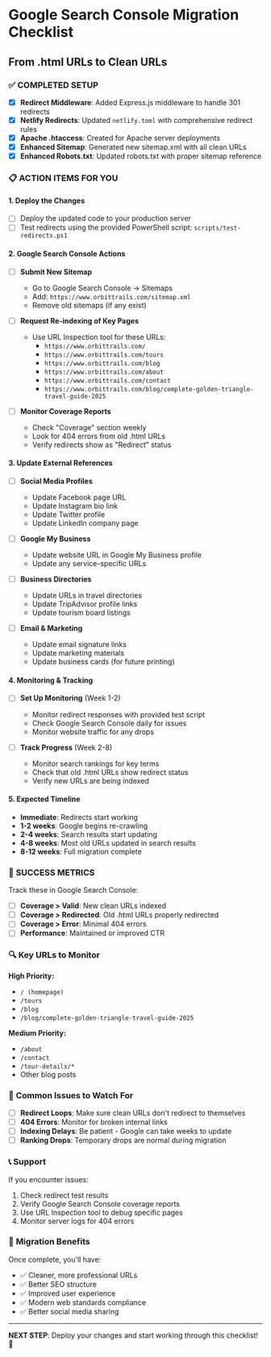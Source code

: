 # Google Search Console Migration Checklist
## From .html URLs to Clean URLs

### ✅ **COMPLETED SETUP**
- [x] **Redirect Middleware**: Added Express.js middleware to handle 301 redirects
- [x] **Netlify Redirects**: Updated `netlify.toml` with comprehensive redirect rules
- [x] **Apache .htaccess**: Created for Apache server deployments
- [x] **Enhanced Sitemap**: Generated new sitemap.xml with all clean URLs
- [x] **Enhanced Robots.txt**: Updated robots.txt with proper sitemap reference

### 📋 **ACTION ITEMS FOR YOU**

#### **1. Deploy the Changes** 
- [ ] Deploy the updated code to your production server
- [ ] Test redirects using the provided PowerShell script: `scripts/test-redirects.ps1`

#### **2. Google Search Console Actions**
- [ ] **Submit New Sitemap**
  - Go to Google Search Console → Sitemaps
  - Add: `https://www.orbittrails.com/sitemap.xml`
  - Remove old sitemaps (if any exist)

- [ ] **Request Re-indexing of Key Pages**
  - Use URL Inspection tool for these URLs:
    - `https://www.orbittrails.com/`
    - `https://www.orbittrails.com/tours`
    - `https://www.orbittrails.com/blog`
    - `https://www.orbittrails.com/about`
    - `https://www.orbittrails.com/contact`
    - `https://www.orbittrails.com/blog/complete-golden-triangle-travel-guide-2025`

- [ ] **Monitor Coverage Reports**
  - Check "Coverage" section weekly
  - Look for 404 errors from old .html URLs
  - Verify redirects show as "Redirect" status

#### **3. Update External References**
- [ ] **Social Media Profiles**
  - Update Facebook page URL
  - Update Instagram bio link
  - Update Twitter profile
  - Update LinkedIn company page

- [ ] **Google My Business**
  - Update website URL in Google My Business profile
  - Update any service-specific URLs

- [ ] **Business Directories**
  - Update URLs in travel directories
  - Update TripAdvisor profile links
  - Update tourism board listings

- [ ] **Email & Marketing**
  - Update email signature links
  - Update marketing materials
  - Update business cards (for future printing)

#### **4. Monitoring & Tracking**
- [ ] **Set Up Monitoring** (Week 1-2)
  - Monitor redirect responses with provided test script
  - Check Google Search Console daily for issues
  - Monitor website traffic for any drops

- [ ] **Track Progress** (Week 2-8)
  - Monitor search rankings for key terms
  - Check that old .html URLs show redirect status
  - Verify new URLs are being indexed

#### **5. Expected Timeline**
- **Immediate**: Redirects start working
- **1-2 weeks**: Google begins re-crawling
- **2-4 weeks**: Search results start updating
- **4-8 weeks**: Most old URLs updated in search results
- **8-12 weeks**: Full migration complete

### 🎯 **SUCCESS METRICS**
Track these in Google Search Console:
- [ ] **Coverage > Valid**: New clean URLs indexed
- [ ] **Coverage > Redirected**: Old .html URLs properly redirected
- [ ] **Coverage > Error**: Minimal 404 errors
- [ ] **Performance**: Maintained or improved CTR

### 🔍 **Key URLs to Monitor**
**High Priority:**
- `/ (homepage)`
- `/tours`
- `/blog`
- `/blog/complete-golden-triangle-travel-guide-2025`

**Medium Priority:**
- `/about`
- `/contact`
- `/tour-details/*`
- Other blog posts

### 🚨 **Common Issues to Watch For**
- [ ] **Redirect Loops**: Make sure clean URLs don't redirect to themselves
- [ ] **404 Errors**: Monitor for broken internal links
- [ ] **Indexing Delays**: Be patient - Google can take weeks to update
- [ ] **Ranking Drops**: Temporary drops are normal during migration

### 📞 **Support**
If you encounter issues:
1. Check redirect test results
2. Verify Google Search Console coverage reports
3. Use URL Inspection tool to debug specific pages
4. Monitor server logs for 404 errors

### 🎉 **Migration Benefits**
Once complete, you'll have:
- ✅ Cleaner, more professional URLs
- ✅ Better SEO structure
- ✅ Improved user experience
- ✅ Modern web standards compliance
- ✅ Better social media sharing

---

**NEXT STEP**: Deploy your changes and start working through this checklist! 🚀
